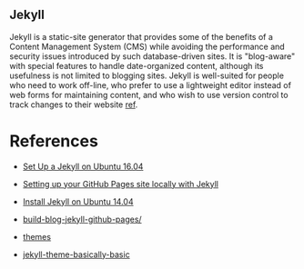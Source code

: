 Jekyll
---

Jekyll is a static-site generator that provides some of the benefits of a Content Management System (CMS) while avoiding the performance and security issues introduced by such database-driven sites. It is "blog-aware" with special features to handle date-organized content, although its usefulness is not limited to blogging sites. Jekyll is well-suited for people who need to work off-line, who prefer to use a lightweight editor instead of web forms for maintaining content, and who wish to use version control to track changes to their website [ref](https://www.digitalocean.com/community/tutorials/how-to-set-up-a-jekyll-development-site-on-ubuntu-16-04).



# References



* [Set Up a Jekyll on Ubuntu 16.04 ](https://www.digitalocean.com/community/tutorials/how-to-set-up-a-jekyll-development-site-on-ubuntu-16-04)


* [Setting up your GitHub Pages site locally with Jekyll](https://help.github.com/articles/setting-up-your-github-pages-site-locally-with-jekyll/)
* [Install Jekyll on Ubuntu 14.04](http://michaelchelen.net/81fa/install-jekyll-2-ubuntu-14-04/)
* [build-blog-jekyll-github-pages/](https://www.smashingmagazine.com/2014/08/build-blog-jekyll-github-pages/)


* [themes](http://themes.jekyllrc.org/)
* [jekyll-theme-basically-basic](https://github.com/mmistakes/jekyll-theme-basically-basic)

